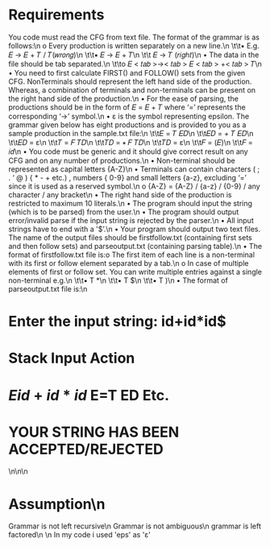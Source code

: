 # Requirements

You code must read the CFG from text file. The format of the grammar is as follows:\n
o Every production is written separately on a new line.\n
  \t\t▪ E.g. 𝐸 → 𝐸 + 𝑇 / 𝑇(𝑤𝑟𝑜𝑛𝑔)\n
  \t\t▪ 𝐸 → 𝐸 + 𝑇\n
  \t\t  𝐸 → 𝑇 (𝑟𝑖𝑔ℎ𝑡)\n
• The data in the file should be tab separated.\n
  \t\to 𝐸 < 𝑡𝑎𝑏 >→< 𝑡𝑎𝑏 > 𝐸 < 𝑡𝑎𝑏 > +< 𝑡𝑎𝑏 > 𝑇\n
• You need to first calculate FIRST() and FOLLOW() sets from the given CFG. NonTerminals should represent the left hand side of the production. Whereas, a combination of terminals and non-terminals can be present on the right hand side of the production.\n
• For the ease of parsing, the productions should be in the form of 𝐸 = 𝐸 + 𝑇 where ‘=’ represents the corresponding ‘->’ symbol.\n
• ɛ is the symbol representing epsilon. The grammar given below has eight productions and is provided to you as a sample production in the sample.txt file:\n
  \t\t𝐸 = 𝑇 𝐸𝐷\n
  \t\t𝐸𝐷 = + 𝑇 𝐸𝐷\n
  \t\t𝐸𝐷 = ɛ\n
  \t\t𝑇 = 𝐹 𝑇𝐷\n
  \t\t𝑇𝐷 = ∗ 𝐹 𝑇𝐷\n
  \t\t𝑇𝐷 = ɛ\n
  \t\t𝐹 = (𝐸)\n
  \t\t𝐹 = 𝑖𝑑\n
• You code must be generic and it should give correct result on any CFG and on any number of productions.\n
• Non-terminal should be represented as capital letters {A-Z}\n
• Terminals can contain characters ( ; . ‘ @ ) { * - + etc.) , numbers { 0-9} and small letters {a-z}, excluding ‘=’ since it is used as a reserved symbol.\n
o {A-Z} = {A-Z} / {a-z} / {0-9} / any character / any bracket\n
• The right hand side of the production is restricted to maximum 10 literals.\n
• The program should input the string (which is to be parsed) from the user.\n
• The program should output error/invalid parse if the input string is rejected by the parser.\n
• All input strings have to end with a '$’.\n
• Your program should output two text files. The name of the output files should be firstfollow.txt (containing first sets and then follow sets) and parseoutput.txt (containing parsing table).\n
• The format of firstfollow.txt file is:o The first item of each line is a non-terminal with its first or follow element separated by a tab.\n
o In case of multiple elements of first or follow set. You can write multiple entries against a single non-terminal e.g.\n
  \t\t▪ T <tab> *\n
  \t\t▪ T <tab> $\n
  \t\t▪ T <tab> )\n
• The format of parseoutput.txt file is:\n

Enter the input string: id+id*id$
======================================
Stack         Input             Action
======================================
$E           id+id*id$          E=T ED
Etc.
======================================
YOUR STRING HAS BEEN ACCEPTED/REJECTED 
======================================
\n\n\n
# Assumption\n
Grammar is not left recursive\n
Grammar is not ambiguous\n
grammar is left factored\n
\n
In my code i used 'eps' as 'ɛ'
